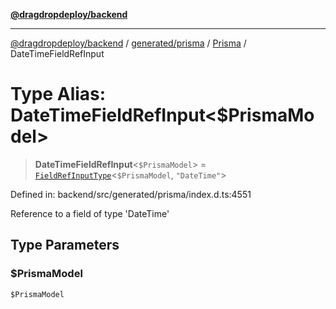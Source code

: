 [**@dragdropdeploy/backend**](../../../../../README.md)

***

[@dragdropdeploy/backend](../../../../../README.md) / [generated/prisma](../../../README.md) / [Prisma](../README.md) / DateTimeFieldRefInput

# Type Alias: DateTimeFieldRefInput\<$PrismaModel\>

> **DateTimeFieldRefInput**\<`$PrismaModel`\> = [`FieldRefInputType`](FieldRefInputType.md)\<`$PrismaModel`, `"DateTime"`\>

Defined in: backend/src/generated/prisma/index.d.ts:4551

Reference to a field of type 'DateTime'

## Type Parameters

### $PrismaModel

`$PrismaModel`
